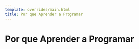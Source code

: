 ```yaml
---
template: overrides/main.html
title: Por que Aprender a Programar
---
```

# Por que Aprender a Programar